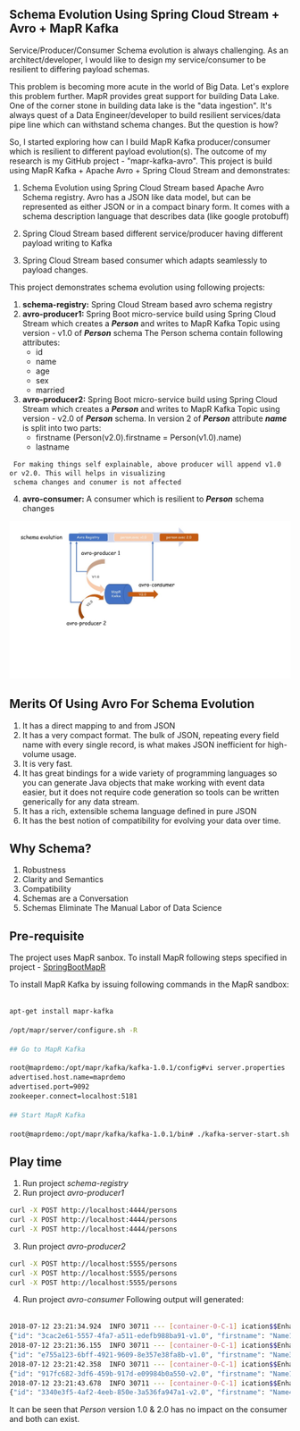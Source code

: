 ## Schema Evolution Using Spring Cloud Stream + Avro +  MapR Kafka


Service/Producer/Consumer Schema evolution is always challenging. As an architect/developer, I would like to design my service/consumer to be resilient to differing payload schemas.

This problem is becoming more acute in the world of Big Data. Let's explore this problem further. MapR provides great support for building Data Lake. One of the corner stone in building data lake is the "data ingestion". It's always quest of a Data Engineer/developer to build resilient services/data pipe line which can withstand schema changes. But the question is how? 

So, I started exploring how can I build MapR Kafka producer/consumer which is resilient to different payload evolution(s). The outcome of my research is my GitHub project - "mapr-kafka-avro". This project is build using MapR Kafka + Apache Avro + Spring Cloud Stream and demonstrates:

1. Schema Evolution using Spring Cloud Stream based Apache Avro Schema registry. Avro has a JSON like data model, but can be represented as either JSON or in a compact binary form. It comes with a schema description language that describes data (like google protobuff)

2. Spring Cloud Stream based different service/producer having different payload writing to Kafka

3. Spring Cloud Stream based consumer which adapts seamlessly to payload changes.


This project demonstrates schema evolution using following projects:

1. **schema-registry:** Spring Cloud Stream based avro schema registry
2. **avro-producer1:** Spring Boot micro-service build using Spring Cloud Stream which creates a _**Person**_ and 
   writes to MapR Kafka Topic using version - v1.0 of _**Person**_ schema
   The Person schema contain following attributes:
   - id
   - name
   - age
   - sex
   - married
3. **avro-producer2:** Spring Boot micro-service build using Spring Cloud Stream which creates a _**Person**_ and 
      writes to MapR Kafka Topic using version - v2.0 of _**Person**_ schema. In version 2 of _**Person**_ attribute
      _**name**_ is split into two parts:
      - firstname (Person(v2.0).firstname = Person(v1.0).name)
      - lastname
      
 ```
  For making things self explainable, above producer will append v1.0 or v2.0. This will helps in visualizing
  schema changes and conumer is not affected
 ```   
 
4. **avro-consumer:** A consumer which is resilient to _**Person**_ schema changes

 ![alt text](MapRKafkaAvro.jpg) 


## Merits Of Using Avro For Schema Evolution

1. It has a direct mapping to and from JSON
2. It has a very compact format. The bulk of JSON, repeating every field name with every single record, is what makes JSON inefficient for high-volume usage.
3. It is very fast.
4. It has great bindings for a wide variety of programming languages so you can generate Java objects that make working with event data easier, but it does not require code generation so tools can be written generically for any data stream.
5. It has a rich, extensible schema language defined in pure JSON
6. It has the best notion of compatibility for evolving your data over time.

## Why Schema?

1. Robustness
2. Clarity and Semantics
3. Compatibility
4. Schemas are a Conversation
5. Schemas Eliminate The Manual Labor of Data Science


## Pre-requisite

The project uses MapR sanbox. To install MapR following steps specified in project - [SpringBootMapR](https://github.com/mgorav/SpringBootMapR)

To install MapR Kafka by issuing following commands in the MapR sandbox:

```bash

apt-get install mapr-kafka

/opt/mapr/server/configure.sh -R

## Go to MapR Kafka 

root@maprdemo:/opt/mapr/kafka/kafka-1.0.1/config#vi server.properties
advertised.host.name=maprdemo
advertised.port=9092
zookeeper.connect=localhost:5181

## Start MapR Kafka

root@maprdemo:/opt/mapr/kafka/kafka-1.0.1/bin# ./kafka-server-start.sh  ../config/server.properties

```

## Play time

1. Run project _schema-registry_
2. Run project _avro-producer1_
```bash
curl -X POST http://localhost:4444/persons
curl -X POST http://localhost:4444/persons
curl -X POST http://localhost:4444/persons
```
3. Run project _avro-producer2_
```bash
curl -X POST http://localhost:5555/persons
curl -X POST http://localhost:5555/persons
curl -X POST http://localhost:5555/persons
```
4. Run project _avro-consumer_
Following output will generated:
```bash

2018-07-12 23:21:34.924  INFO 30711 --- [container-0-C-1] ication$$EnhancerBySpringCGLIB$$f73d4a84 : {"id": "3cac2e61-5557-4fa7-a511-edefb988ba91-v1.0", "firstname": "Name1", "lastname": "", "age": 22, "sex": 0, "married": false}
{"id": "3cac2e61-5557-4fa7-a511-edefb988ba91-v1.0", "firstname": "Name1", "lastname": "", "age": 22, "sex": 0, "married": false}
2018-07-12 23:21:36.155  INFO 30711 --- [container-0-C-1] ication$$EnhancerBySpringCGLIB$$f73d4a84 : {"id": "e755a123-6bff-4921-9609-8e357e38fa8b-v1.0", "firstname": "Name3", "lastname": "", "age": 24, "sex": 0, "married": false}
{"id": "e755a123-6bff-4921-9609-8e357e38fa8b-v1.0", "firstname": "Name3", "lastname": "", "age": 24, "sex": 0, "married": false}
2018-07-12 23:21:42.358  INFO 30711 --- [container-0-C-1] ication$$EnhancerBySpringCGLIB$$f73d4a84 : {"id": "917fc682-3df6-459b-917d-e09984b0a550-v2.0", "firstname": "Name1", "lastname": "LastName2", "age": 23, "sex": 0, "married": true}
{"id": "917fc682-3df6-459b-917d-e09984b0a550-v2.0", "firstname": "Name1", "lastname": "LastName2", "age": 23, "sex": 0, "married": true}
2018-07-12 23:21:43.678  INFO 30711 --- [container-0-C-1] ication$$EnhancerBySpringCGLIB$$f73d4a84 : {"id": "3340e3f5-4af2-4eeb-850e-3a536fa947a1-v2.0", "firstname": "Name4", "lastname": "LastName5", "age": 26, "sex": 0, "married": false}
{"id": "3340e3f5-4af2-4eeb-850e-3a536fa947a1-v2.0", "firstname": "Name4", "lastname": "LastName5", "age": 26, "sex": 0, "married": false}

```

It can be seen that _*Person*_ version 1.0 & 2.0 has no impact on the consumer and both can exist.




   
